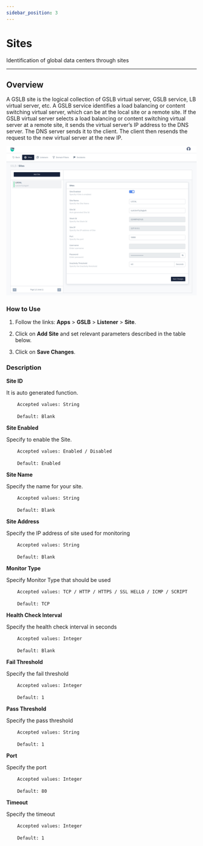 ```yaml
---
sidebar_position: 3
---
```


# Sites

Identification of global data centers through sites

---

## Overview

A GSLB site is the logical collection of GSLB virtual server, GSLB service, LB virtual server, etc. A GSLB service identifies a load balancing or content switching virtual server, which can be at the local site or a remote site. If the GSLB virtual server selects a load balancing or content switching virtual server at a remote site, it sends the virtual server’s IP address to the DNS server. The DNS server sends it to the client. The client then resends the request to the new virtual server at the new IP.

![sites](/img/gslb/v8/sites.png)

### How to Use

1. Follow the links: **Apps** > **GSLB** > **Listener** > **Site**.

2. Click on **Add Site** and set relevant parameters described in the table below.

3. Click on **Save Changes**.

### Description


**Site ID**

It is auto generated function.

```
    Accepted values: String

    Default: Blank 
```


**Site Enabled**

Specify to enable the Site.

```
    Accepted values: Enabled / Disabled 

    Default: Enabled 
```


**Site Name**

Specify the name for your site.

```
    Accepted values: String

    Default: Blank 
```


**Site Address**

Specify the IP address of site used for monitoring

```
    Accepted values: String

    Default: Blank 
```


**Monitor Type**

Specify Monitor Type that should be used


```
    Accepted values: TCP / HTTP / HTTPS / SSL HELLO / ICMP / SCRIPT

    Default: TCP 
```


**Health Check Interval**

Specify the health check interval in seconds


```
    Accepted values: Integer

    Default: Blank 
```


**Fail Threshold**

Specify the fail threshold


```
    Accepted values: Integer

    Default: 1 
```


**Pass Threshold**

Specify the pass threshold


```
    Accepted values: String

    Default: 1 
```


**Port**

Specify the port


```
    Accepted values: Integer

    Default: 80
```


**Timeout**

Specify the timeout


```
    Accepted values: Integer

    Default: 1
```
